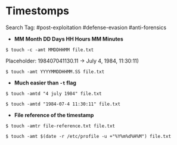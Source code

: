 # Timestomps

Search Tag: #post-exploitation #defense-evasion #anti-forensics

- **MM Month DD Days HH Hours MM Minutes**

`$ touch -c -amt MMDDHHMM file.txt`

Placeholder: 198407041130.11 -> July 4, 1984, 11:30:11)

`$ touch -amt YYYYMMDDHHMM.SS file.txt`

- **Much easier than `-t` flag**

`$ touch -amtd "4 july 1984" file.txt`

`$ touch -amtd "1984-07-4 11:30:11" file.txt`

- **File reference of the timestamp**

`$ touch -amtr file-reference.txt file.txt`

`$ touch -amt $(date -r /etc/profile -u +"%Y%m%d%H%M") file.txt`